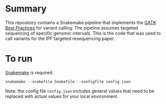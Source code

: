 # Summary

This repository contains a Snakemake pipeline that implements the [GATK Best Practices](https://software.broadinstitute.org/gatk/best-practices/) for variant calling. The pipeline assumes targeted sequencing of specific genomic intervals. This is the code that was used to call variants for the IPF targeted resequencing paper.

# To run

[Snakemake](https://snakemake.readthedocs.io/en/stable/) is required.

`snakemake --snakefile Snakefile --configfile config.json`

Note: the config file `config.json` includes general values that need to be replaced with actual values for your local environment.


